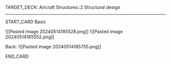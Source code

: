 TARGET_DECK: Aircraft Structures::2 Structural design

---

START_CARD
Basic

![[Pasted image 20240514185528.png]]
![[Pasted image 20240514185552.png]]

Back: 
![[Pasted image 20240514185755.png]]

END_CARD

